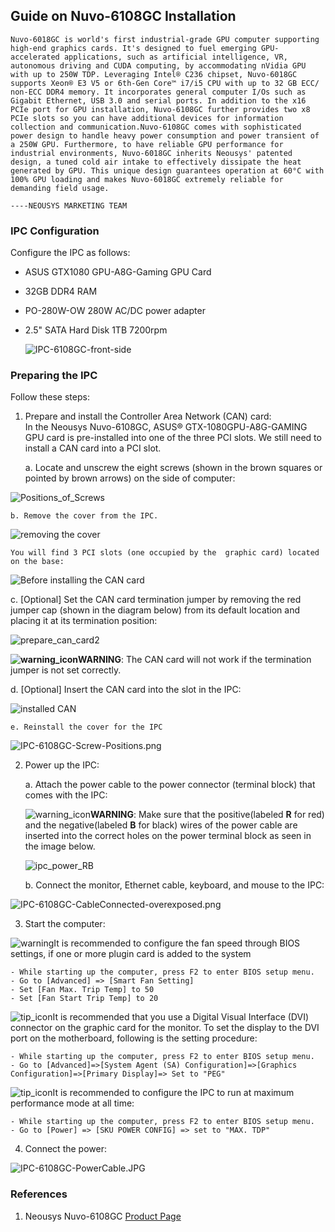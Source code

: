 ## Guide on Nuvo-6108GC Installation

```
Nuvo-6018GC is world's first industrial-grade GPU computer supporting high-end graphics cards. It's designed to fuel emerging GPU-accelerated applications, such as artificial intelligence, VR, autonomous driving and CUDA computing, by accommodating nVidia GPU with up to 250W TDP. Leveraging Intel® C236 chipset, Nuvo-6018GC supports Xeon® E3 V5 or 6th-Gen Core™ i7/i5 CPU with up to 32 GB ECC/ non-ECC DDR4 memory. It incorporates general computer I/Os such as Gigabit Ethernet, USB 3.0 and serial ports. In addition to the x16 PCIe port for GPU installation, Nuvo-6108GC further provides two x8 PCIe slots so you can have additional devices for information collection and communication.Nuvo-6108GC comes with sophisticated power design to handle heavy power consumption and power transient of a 250W GPU. Furthermore, to have reliable GPU performance for industrial environments, Nuvo-6018GC inherits Neousys' patented design, a tuned cold air intake to effectively dissipate the heat generated by GPU. This unique design guarantees operation at 60°C with 100% GPU loading and makes Nuvo-6018GC extremely reliable for demanding field usage.

----NEOUSYS MARKETING TEAM
```

### IPC Configuration

Configure the IPC as follows:

- ASUS GTX1080 GPU-A8G-Gaming GPU Card

- 32GB DDR4 RAM

- PO-280W-OW 280W AC/DC power adapter

- 2.5" SATA Hard Disk 1TB 7200rpm

  ![IPC-6108GC-front-side](images/IPC-6108GC-front-side.jpg)

### Preparing the IPC

Follow these steps:

1. Prepare and install the Controller Area Network (CAN) card: 	
   In the Neousys Nuvo-6108GC, ASUS® GTX-1080GPU-A8G-GAMING GPU card is pre-installed into one of the three PCI slots. We still need to install a CAN card into a PCI slot. 
   
    a. Locate and unscrew the eight screws (shown in the brown squares or	pointed by brown arrows) on the side of computer:
  
  ![Positions_of_Screws](images/IPC-6108GC-Screw-Positions_labeled.png)
  
    b. Remove the cover from the IPC. 
    
  ![removing the cover](images/Removing_the_cover.JPG)
    
    You will find 3 PCI slots (one occupied by the	graphic card) located on the base:

   ![Before installing the CAN card](images/Before_installing_the_can_card.png)

   c. [Optional] Set the CAN card termination jumper by removing the red jumper cap (shown in the diagram below) from its default location and placing it at its termination position:

   ![prepare_can_card2](images/prepare_can_card2.png)

   **![warning_icon](images/warning_icon.png)WARNING**: The CAN card will not work if the termination jumper is not set correctly.

   d. [Optional] Insert the CAN card into the slot in the IPC:

   ![installed CAN](images/After_installing_the_CAN_Card.png)

    e. Reinstall the cover for the IPC

   ![IPC-6108GC-Screw-Positions.png](images/IPC-6108GC-Screw-Positions.png)

2. Power up the IPC:

   a. Attach the power cable to the power connector (terminal block) that comes with the IPC:

   ![warning_icon](images/warning_icon.png)**WARNING**: Make sure that the positive(labeled **R**  for red) and the negative(labeled **B** for black) wires of the power cable are inserted into the correct holes on the power terminal block as seen in the image below. 

   ![ipc_power_RB](images/ipc_power_RB.png)

   b. Connect the monitor, Ethernet cable, keyboard, and mouse to the IPC:

  ![IPC-6108GC-CableConnected-overexposed.png](images/IPC-6108GC-CableConnected-overexposed.png)



3. Start the computer:

![warning](images/tip_icon.png)It is recommended to configure the fan speed through BIOS settings, if one or more plugin card is added to the system

```
- While starting up the computer, press F2 to enter BIOS setup menu.
- Go to [Advanced] => [Smart Fan Setting]
- Set [Fan Max. Trip Temp] to 50
- Set [Fan Start Trip Temp] to 20
```

![tip_icon](images/tip_icon.png)It is recommended that you use a Digital Visual Interface (DVI) connector on the graphic card for the monitor. To set the display to the DVI port on the motherboard, following is the setting procedure:

```
- While starting up the computer, press F2 to enter BIOS setup menu.
- Go to [Advanced]=>[System Agent (SA) Configuration]=>[Graphics Configuration]=>[Primary Display]=> Set to "PEG"
```

![tip_icon](images/tip_icon.png)It is recommended to configure the IPC to run at maximum performance mode at all time:

```
- While starting up the computer, press F2 to enter BIOS setup menu.
- Go to [Power] => [SKU POWER CONFIG] => set to "MAX. TDP"
```

4.  Connect the power: 

![IPC-6108GC-PowerCable.JPG](images/IPC-6108GC-PowerCable.JPG)



### References

1. Neousys Nuvo-6108GC [Product Page](http://www.neousys-tech.com/en/product/application/rugged-embedded/nuvo-6108gc-gpu-computing)